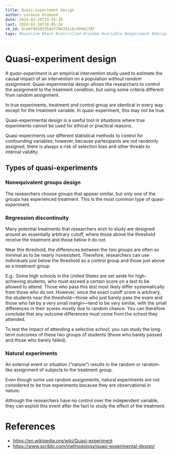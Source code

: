 ```yaml
---
title: Quasi-experiment design
author: Lorenzo Drumond
date: 2024-02-28T15:55:35
last: 2024-02-28T16:05:24
zk_id: 6ce0f9450335de7706391c8c409d1787
tags: #baseline #test #controlled #random #variable #experiment #design #quasi #statistics
---
```



# Quasi-experiment design
A _quasi-experiment_ is an empirical intervention study used to estimate the causal impact of an intervention on a population _without random assignment_. Quasi-experimental design allows the researchers to control the assignment to the treatment condition, but using some criteria different from random assignment.

In true experiments, treatment and control group are identical in every way except for the treatment variable. In quasi-experiment, this may not be true.

Quasi-experimental design is a useful tool in situations where true experiments cannot be used for ethical or practical reasons.

Quasi-experiments use different statistical methods to control for confounding variables; however, because partecipants are not randomly assigned, there is always a risk of selection bias and other threats to internal validity.

## Types of quasi-experiments

### Nonequivalent groups design
The researchers choose groups that appear similar, but only one of the groups has experienced treatment. This is the most common type of quasi-experiment.

### Regression discontinuity
Many potential treatments that researchers wish to study are designed around an essentially arbitrary cutoff, where those above the threshold receive the treatment and those below it do not.

Near this threshold, the differences between the two groups are often so minimal as to be nearly nonexistent. Therefore, researchers can use individuals just below the threshold as a control group and those just above as a treatment group.

E.g.:
Some high schools in the United States are set aside for high-achieving students, who must exceed a certain score on a test to be allowed to attend. Those who pass this test most likely differ systematically from those who do not.
However, since the exact cutoff score is arbitrary, the students near the threshold—those who just barely pass the exam and those who fail by a very small margin—tend to be very similar, with the small differences in their scores mostly due to random chance. You can therefore conclude that any outcome differences must come from the school they attended.

To test the impact of attending a selective school, you can study the long-term outcomes of these two groups of students (those who barely passed and those who barely failed).

### Natural experiments
An external event or situation (“nature”) results in the random or random-like assignment of subjects to the treatment group.

Even though some use random assignments, natural experiments are not considered to be true experiments because they are observational in nature.

Although the researchers have no control over the independent variable, they can exploit this event after the fact to study the effect of the treatment.

# References
- https://en.wikipedia.org/wiki/Quasi-experiment
- https://www.scribbr.com/methodology/quasi-experimental-design/
